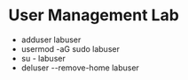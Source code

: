 # User Management Lab

- adduser labuser
- usermod -aG sudo labuser
- su - labuser
- deluser --remove-home labuser
